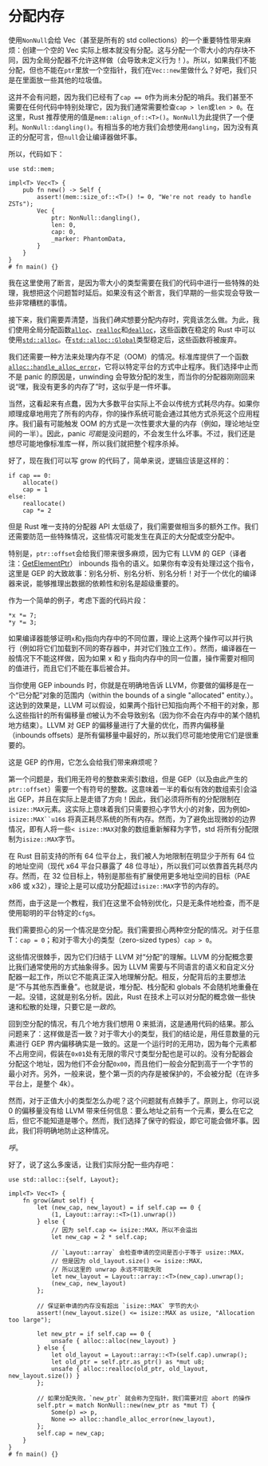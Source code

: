 # 分配内存

使用`NonNull`会给 Vec（甚至是所有的 std collections）的一个重要特性带来麻烦：创建一个空的 Vec 实际上根本就没有分配。这与分配一个零大小的内存块不同，因为全局分配器不允许这样做（会导致未定义行为！）。所以，如果我们不能分配，但也不能在`ptr`里放一个空指针，我们在`Vec::new`里做什么？好吧，我们只是在里面放一些其他的垃圾值。

这并不会有问题，因为我们已经有了`cap == 0`作为尚未分配的哨兵。我们甚至不需要在任何代码中特别处理它，因为我们通常需要检查`cap > len`或`len > 0`。在这里，Rust 推荐使用的值是`mem::align_of::<T>()`。`NonNull`为此提供了一个便利。`NonNull::dangling()`。有相当多的地方我们会想使用`dangling`，因为没有真正的分配可言，但`null`会让编译器做坏事。

所以，代码如下：

<!-- ignore: explanation code -->

```rust,ignore
use std::mem;

impl<T> Vec<T> {
    pub fn new() -> Self {
        assert!(mem::size_of::<T>() != 0, "We're not ready to handle ZSTs");
        Vec {
            ptr: NonNull::dangling(),
            len: 0,
            cap: 0,
            _marker: PhantomData,
        }
    }
}
# fn main() {}
```

我在这里使用了断言，是因为零大小的类型需要在我们的代码中进行一些特殊的处理，我想把这个问题暂时延后。如果没有这个断言，我们早期的一些实现会导致一些非常糟糕的事情。

接下来，我们需要弄清楚，当我们*确实*想要分配内存时，究竟该怎么做。为此，我们使用全局分配函数[`alloc`][alloc]、[`realloc`][realloc]和[`dealloc`][dealloc]，这些函数在稳定的 Rust 中可以使用[`std::alloc`][std_alloc]。在[`std::alloc::Global`][global]类型稳定后，这些函数将被废弃。

我们还需要一种方法来处理内存不足（OOM）的情况。标准库提供了一个函数[`alloc::handle_alloc_error`][handle_alloc_error]，它将以特定平台的方式中止程序。我们选择中止而不是 panic 的原因是，unwinding 会导致分配的发生，而当你的分配器刚刚回来说“嘿，我没有更多的内存了”时，这似乎是一件坏事。

当然，这看起来有点蠢，因为大多数平台实际上不会以传统方式耗尽内存。如果你顺理成章地用完了所有的内存，你的操作系统可能会通过其他方式杀死这个应用程序。我们最有可能触发 OOM 的方式是一次性要求大量的内存（例如，理论地址空间的一半）。因此，panic *可能*是没问题的，不会发生什么坏事。不过，我们还是想尽可能地像标准库一样，所以我们就把整个程序杀掉。

好了，现在我们可以写 grow 的代码了，简单来说，逻辑应该是这样的：

```text
if cap == 0:
    allocate()
    cap = 1
else:
    reallocate()
    cap *= 2
```

但是 Rust 唯一支持的分配器 API 太低级了，我们需要做相当多的额外工作。我们还需要防范一些特殊情况，这些情况可能发生在真正的大分配或空分配中。

特别是，`ptr::offset`会给我们带来很多麻烦，因为它有 LLVM 的 GEP（译者注：[GetElementPtr](https://llvm.org/docs/LangRef.html#getelementptr-instruction)） inbounds 指令的语义。如果你有幸没有处理过这个指令，这里是 GEP 的大致故事：别名分析、别名分析、别名分析！对于一个优化的编译器来说，能够推理出数据的依赖性和别名是超级重要的。

作为一个简单的例子，考虑下面的代码片段：

<!-- ignore: simplified code -->

```rust,ignore
*x *= 7;
*y *= 3;
```

如果编译器能够证明`x`和`y`指向内存中的不同位置，理论上这两个操作可以并行执行（例如将它们加载到不同的寄存器中，并对它们独立工作）。然而，编译器在一般情况下不能这样做，因为如果 x 和 y 指向内存中的同一位置，操作需要对相同的值进行，而且它们不能在事后被合并。

当你使用 GEP inbounds 时，你就是在明确地告诉 LLVM，你要做的偏移是在一个“已分配”对象的范围内（within the bounds of a single "allocated" entity.）。这达到的效果是，LLVM 可以假设，如果两个指针已知指向两个不相干的对象，那么这些指针的所有偏移量*也*被认为不会导致别名（因为你不会在内存中的某个随机地方结束）。LLVM 对 GEP 的偏移量进行了大量的优化，而界内偏移量（inbounds offsets）是所有偏移量中最好的，所以我们尽可能地使用它们是很重要的。

这是 GEP 的作用，它怎么会给我们带来麻烦呢？

第一个问题是，我们用无符号的整数来索引数组，但是 GEP（以及由此产生的`ptr::offset`）需要一个有符号的整数。这意味着一半的看似有效的数组索引会溢出 GEP，并且在实际上是走错了方向！因此，我们必须将所有的分配限制在`isize::MAX`元素。这实际上意味着我们只需要担心字节大小的对象，因为例如` > isize::MAX``u16 `s 将真正耗尽系统的所有内存。然而，为了避免出现微妙的边界情况，即有人将一些`< isize::MAX`对象的数组重新解释为字节，std 将所有分配限制为`isize::MAX`字节。

在 Rust 目前支持的所有 64 位平台上，我们被人为地限制在明显少于所有 64 位的地址空间（现代 x64 平台只暴露了 48 位寻址），所以我们可以依靠首先耗尽内存。然而，在 32 位目标上，特别是那些有扩展使用更多地址空间的目标（PAE x86 或 x32），理论上是可以成功分配超过`isize::MAX`字节的内存的。

然而，由于这是一个教程，我们在这里不会特别优化，只是无条件地检查，而不是使用聪明的平台特定的`cfg`s。

我们需要担心的另一个情况是空分配。我们需要担心两种空分配的情况。对于任意 T：`cap = 0`；和对于零大小的类型（zero-sized types）`cap > 0`。

这些情况很棘手，因为它们归结于 LLVM 对“分配”的理解。LLVM 的分配概念要比我们通常使用的方式抽象得多。因为 LLVM 需要与不同语言的语义和自定义分配器一起工作，所以它不能真正深入地理解分配。相反，分配背后的主要想法是“不与其他东西重叠”。也就是说，堆分配、栈分配和 globals 不会随机地重叠在一起。没错，这就是别名分析。因此，Rust 在技术上可以对分配的概念做一些快速和松散的处理，只要它是*一致的*。

回到空分配的情况，有几个地方我们想用 0 来抵消，这是通用代码的结果。那么问题来了：这样做是否一致？对于零大小的类型，我们的结论是，用任意数量的元素进行 GEP 界内偏移确实是一致的。这是一个运行时的无用功，因为每个元素都不占用空间，假装在`0x01`处有无限的零尺寸类型分配也是可以的。没有分配器会分配这个地址，因为他们不会分配`0x00`，而且他们一般会分配到高于一个字节的最小对齐。另外，一般来说，整个第一页的内存是被保护的，不会被分配（在许多平台上，是整个 4k）。

然而，对于正值大小的类型怎么办呢？这个问题就有点棘手了。原则上，你可以说 0 的偏移量没有给 LLVM 带来任何信息：要么地址之前有一个元素，要么在它之后，但它不能知道是哪个。然而，我们选择了保守的假设，即它可能会做坏事。因此，我们将明确地防止这种情况。

_呼_。

好了，说了这么多废话，让我们实际分配一些内存吧：

<!-- ignore: simplified code -->

```rust,ignore
use std::alloc::{self, Layout};

impl<T> Vec<T> {
    fn grow(&mut self) {
        let (new_cap, new_layout) = if self.cap == 0 {
            (1, Layout::array::<T>(1).unwrap())
        } else {
            // 因为 self.cap <= isize::MAX，所以不会溢出
            let new_cap = 2 * self.cap;

            // `Layout::array` 会检查申请的空间是否小于等于 usize::MAX，
            // 但是因为 old_layout.size() <= isize::MAX，
            // 所以这里的 unwrap 永远不可能失败
            let new_layout = Layout::array::<T>(new_cap).unwrap();
            (new_cap, new_layout)
        };

        // 保证新申请的内存没有超出 `isize::MAX` 字节的大小
        assert!(new_layout.size() <= isize::MAX as usize, "Allocation too large");

        let new_ptr = if self.cap == 0 {
            unsafe { alloc::alloc(new_layout) }
        } else {
            let old_layout = Layout::array::<T>(self.cap).unwrap();
            let old_ptr = self.ptr.as_ptr() as *mut u8;
            unsafe { alloc::realloc(old_ptr, old_layout, new_layout.size()) }
        };

        // 如果分配失败，`new_ptr` 就会称为空指针，我们需要对应 abort 的操作
        self.ptr = match NonNull::new(new_ptr as *mut T) {
            Some(p) => p,
            None => alloc::handle_alloc_error(new_layout),
        };
        self.cap = new_cap;
    }
}
# fn main() {}
```

[global]: https://doc.rust-lang.org/std/alloc/struct.Global.html
[handle_alloc_error]: https://doc.rust-lang.org/alloc/alloc/fn.handle_alloc_error.html
[alloc]: https://doc.rust-lang.org/alloc/alloc/fn.alloc.html
[realloc]: https://doc.rust-lang.org/alloc/alloc/fn.realloc.html
[dealloc]: https://doc.rust-lang.org/alloc/alloc/fn.dealloc.html
[std_alloc]: https://doc.rust-lang.org/alloc/alloc/index.html
